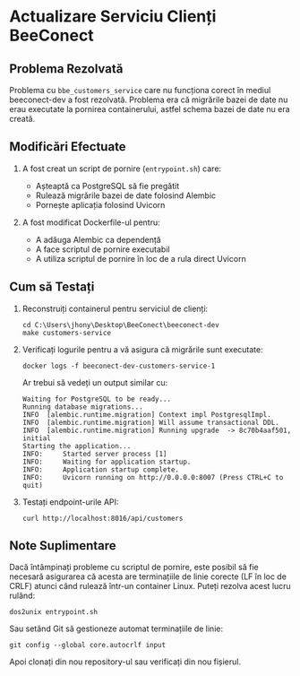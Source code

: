# Actualizare Serviciu Clienți BeeConect

## Problema Rezolvată

Problema cu `bbe_customers_service` care nu funcționa corect în mediul beeconect-dev a fost rezolvată. Problema era că migrările bazei de date nu erau executate la pornirea containerului, astfel schema bazei de date nu era creată.

## Modificări Efectuate

1. A fost creat un script de pornire (`entrypoint.sh`) care:
   - Așteaptă ca PostgreSQL să fie pregătit
   - Rulează migrările bazei de date folosind Alembic
   - Pornește aplicația folosind Uvicorn

2. A fost modificat Dockerfile-ul pentru:
   - A adăuga Alembic ca dependență
   - A face scriptul de pornire executabil
   - A utiliza scriptul de pornire în loc de a rula direct Uvicorn

## Cum să Testați

1. Reconstruiți containerul pentru serviciul de clienți:
   ```
   cd C:\Users\jhony\Desktop\BeeConect\beeconect-dev
   make customers-service
   ```

2. Verificați logurile pentru a vă asigura că migrările sunt executate:
   ```
   docker logs -f beeconect-dev-customers-service-1
   ```

   Ar trebui să vedeți un output similar cu:
   ```
   Waiting for PostgreSQL to be ready...
   Running database migrations...
   INFO  [alembic.runtime.migration] Context impl PostgresqlImpl.
   INFO  [alembic.runtime.migration] Will assume transactional DDL.
   INFO  [alembic.runtime.migration] Running upgrade  -> 8c70b4aaf501, initial
   Starting the application...
   INFO:     Started server process [1]
   INFO:     Waiting for application startup.
   INFO:     Application startup complete.
   INFO:     Uvicorn running on http://0.0.0.0:8007 (Press CTRL+C to quit)
   ```

3. Testați endpoint-urile API:
   ```
   curl http://localhost:8016/api/customers
   ```

## Note Suplimentare

Dacă întâmpinați probleme cu scriptul de pornire, este posibil să fie necesară asigurarea că acesta are terminațiile de linie corecte (LF în loc de CRLF) atunci când rulează într-un container Linux. Puteți rezolva acest lucru rulând:

```
dos2unix entrypoint.sh
```

Sau setând Git să gestioneze automat terminațiile de linie:

```
git config --global core.autocrlf input
```

Apoi clonați din nou repository-ul sau verificați din nou fișierul.